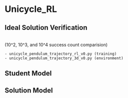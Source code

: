 # Unicycle_RL

## Ideal Solution Verification 
<br> (10^2, 10^3, and 10^4 success count comparision)

    - unicycle_pendulum_trajectory_rl_v0.py (training)
    - unicycle_pendulum_trajectory_3d_v0.py (environment)

## Student Model

## Solution Model
